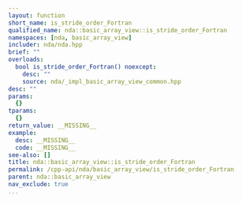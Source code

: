 ```yaml
---
layout: function
short_name: is_stride_order_Fortran
qualified_name: nda::basic_array_view::is_stride_order_Fortran
namespaces: [nda, basic_array_view]
includer: nda/nda.hpp
brief: ""
overloads:
  bool is_stride_order_Fortran() noexcept:
    desc: ""
    source: nda/_impl_basic_array_view_common.hpp
desc: ""
params:
  {}
tparams:
  {}
return_value: __MISSING__
example:
  desc: __MISSING__
  code: __MISSING__
see-also: []
title: nda::basic_array_view::is_stride_order_Fortran
permalink: /cpp-api/nda/basic_array_view/is_stride_order_Fortran
parent: nda::basic_array_view
nav_exclude: true
...
```


